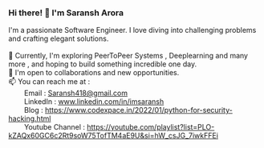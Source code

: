 ### Hi there! 👋 I'm Saransh Arora 

I'm a passionate Software Engineer. I love diving into challenging problems and crafting elegant solutions. 
<br><br>
🌱 Currently, I'm exploring PeerToPeer Systems , Deeplearning and many more , and hoping to build something incredible one day.<br>
💼 I'm open to collaborations and new opportunities. <br>
📫 You can reach me at :<br>
&nbsp;&nbsp;&nbsp;&nbsp;&nbsp;&nbsp;&nbsp;&nbsp;Email : Saransh418@gmail.com <br>
&nbsp;&nbsp;&nbsp;&nbsp;&nbsp;&nbsp;&nbsp;&nbsp;LinkedIn : www.linkedin.com/in/imsaransh <br>
&nbsp;&nbsp;&nbsp;&nbsp;&nbsp;&nbsp;&nbsp;&nbsp;Blog : https://www.codexpace.in/2022/01/python-for-security-hacking.html <br>
&nbsp;&nbsp;&nbsp;&nbsp;&nbsp;&nbsp;&nbsp;&nbsp;Youtube Channel : https://youtube.com/playlist?list=PLO-kZAQx60GC6c2Rt9soW75TofTM4aE9U&si=hW_csJG_7iwkFFEi
